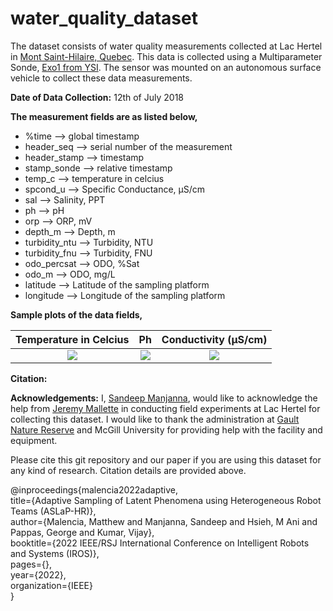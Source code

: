 # water_quality_dataset
The dataset consists of water quality measurements collected at Lac Hertel in [Mont Saint-Hilaire, Quebec](https://en.wikipedia.org/wiki/Mont_Saint-Hilaire). This data is collected using a Multiparameter Sonde, [Exo1 from YSI](https://www.ysi.com/exo1). The sensor was mounted on an autonomous surface vehicle to collect these data measurements.

**Date of Data Collection:** 12th of July 2018

**The measurement fields are as listed below,**

* %time --> global timestamp
* header_seq --> serial number of the measurement
* header_stamp --> timestamp
* stamp_sonde --> relative timestamp
* temp_c --> temperature in celcius
* spcond_u --> Specific Conductance, μS/cm
* sal --> Salinity, PPT
* ph --> pH
* orp --> ORP, mV
* depth_m --> Depth, m
* turbidity_ntu --> Turbidity, NTU
* turbidity_fnu --> Turbidity, FNU
* odo_percsat --> ODO, %Sat
* odo_m --> ODO, mg/L
* latitude --> Latitude of the sampling platform
* longitude --> Longitude of the sampling platform

**Sample plots of the data fields,**

Temperature in Celcius|  Ph | Conductivity (μS/cm)
:-------------------------:|:-------------------------:|:-------------------------:
![](https://user-images.githubusercontent.com/12105301/154365943-857e1f1b-6a09-4dcb-a84b-d74fe056f81a.png)  |  ![](https://user-images.githubusercontent.com/12105301/154365991-1df1aebd-8c22-46c1-9c17-62458c861ebf.png) |  ![](https://user-images.githubusercontent.com/12105301/154369013-38d51f39-188d-42fc-be28-8f8be121bc38.png) 


**Citation:**

**Acknowledgements:**
I, [Sandeep Manjanna](https://www.seas.upenn.edu/~msandeep/), would like to acknowledge the help from [Jeremy Mallette](https://mrcerealkiller.ninja/) in conducting field experiments at Lac Hertel for collecting this dataset. I would like to thank the administration at [Gault Nature Reserve](https://gault.mcgill.ca/en/) and McGill University for providing help with the facility and equipment.

Please cite this git repository and our paper if you are using this dataset for any kind of research. Citation details are provided above.

@inproceedings{malencia2022adaptive,<br>
  title={Adaptive Sampling of Latent Phenomena using Heterogeneous Robot Teams (ASLaP-HR)},<br>
  author={Malencia, Matthew and Manjanna, Sandeep and Hsieh, M Ani and Pappas, George and Kumar, Vijay},<br>
  booktitle={2022 IEEE/RSJ International Conference on Intelligent Robots and Systems (IROS)},<br>
  pages={},<br>
  year={2022},<br>
  organization={IEEE}<br>
}
